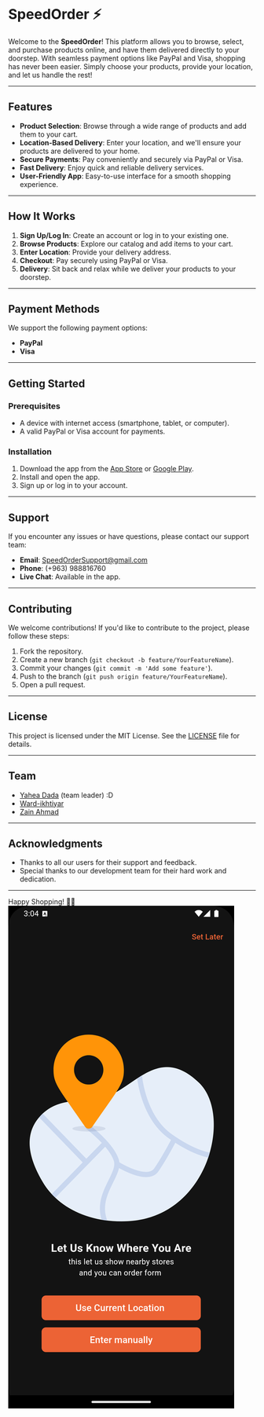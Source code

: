 # SpeedOrder ⚡

Welcome to the **SpeedOrder**! This platform allows you to browse, select, and purchase products online, and have them delivered directly to your doorstep. With seamless payment options like PayPal and Visa, shopping has never been easier. Simply choose your products, provide your location, and let us handle the rest!

---

## Features

- **Product Selection**: Browse through a wide range of products and add them to your cart.
- **Location-Based Delivery**: Enter your location, and we'll ensure your products are delivered to your home.
- **Secure Payments**: Pay conveniently and securely via PayPal or Visa.
- **Fast Delivery**: Enjoy quick and reliable delivery services.
- **User-Friendly App**: Easy-to-use interface for a smooth shopping experience.

---

## How It Works

1. **Sign Up/Log In**: Create an account or log in to your existing one.
2. **Browse Products**: Explore our catalog and add items to your cart.
3. **Enter Location**: Provide your delivery address.
4. **Checkout**: Pay securely using PayPal or Visa.
5. **Delivery**: Sit back and relax while we deliver your products to your doorstep.

---

## Payment Methods

We support the following payment options:
- **PayPal**
- **Visa**

---

## Getting Started

### Prerequisites
- A device with internet access (smartphone, tablet, or computer).
- A valid PayPal or Visa account for payments.

### Installation
1. Download the app from the [App Store](#) or [Google Play](#).
2. Install and open the app.
3. Sign up or log in to your account.

---

## Support

If you encounter any issues or have questions, please contact our support team:
- **Email**: SpeedOrderSupport@gmail.com
- **Phone**: (+963) 988816760
- **Live Chat**: Available in the app.

---

## Contributing

We welcome contributions! If you'd like to contribute to the project, please follow these steps:
1. Fork the repository.
2. Create a new branch (`git checkout -b feature/YourFeatureName`).
3. Commit your changes (`git commit -m 'Add some feature'`).
4. Push to the branch (`git push origin feature/YourFeatureName`).
5. Open a pull request.

---

## License

This project is licensed under the MIT License. See the [LICENSE](LICENSE) file for details.

---

## Team

- [Yahea Dada](https://github.com/Dada6x) (team leader) :D
- [Ward-ikhtiyar](https://github.com/Ward-ikhtiyar) 
- [Zain Ahmad](https://github.com/Zain00F) 

---

## Acknowledgments

- Thanks to all our users for their support and feedback.
- Special thanks to our development team for their hard work and dedication.

---

Happy Shopping! 🛒🚚
![images](Readme\Location.png)
